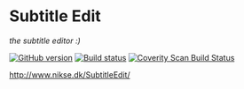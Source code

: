 # Subtitle Edit

*the subtitle editor :)*

[![GitHub version](https://img.shields.io/github/release/SubtitleEdit/subtitleedit.svg)](https://github.com/SubtitleEdit/subtitleedit)
[![Build status](https://img.shields.io/appveyor/ci/SubtitleEdit/subtitleedit.svg)](https://ci.appveyor.com/project/SubtitleEdit/subtitleedit/branch/master)
[![Coverity Scan Build Status](https://scan.coverity.com/projects/2562/badge.svg)](https://scan.coverity.com/projects/2562)

<http://www.nikse.dk/SubtitleEdit/>
